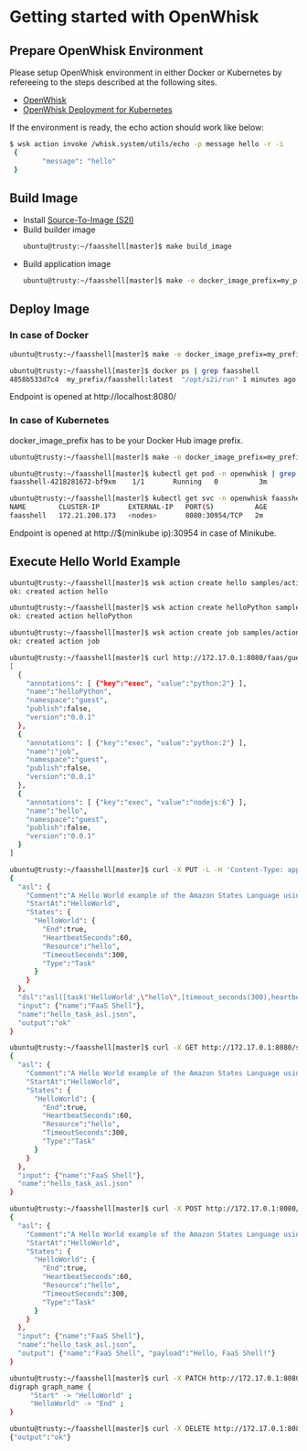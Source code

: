 # Getting started with OpenWhisk

## Prepare OpenWhisk Environment

Please setup OpenWhisk environment in either Docker or Kubernetes by
refereeing to the steps described at the following sites.

- [OpenWhisk](https://github.com/apache/incubator-openwhisk)
- [OpenWhisk Deployment for Kubernetes](https://github.com/apache/incubator-openwhisk-deploy-kube)

If the environment is ready, the echo action should work like below:
```sh
$ wsk action invoke /whisk.system/utils/echo -p message hello -r -i
 {
        "message": "hello"
 }
```

## Build Image

- Install [Source-To-Image (S2I)](https://github.com/openshift/source-to-image/releases)
- Build builder image
  ```sh
  ubuntu@trusty:~/faasshell[master]$ make build_image
  ```
- Build application image
  ```sh
  ubuntu@trusty:~/faasshell[master]$ make -e docker_image_prefix=my_prefix/ app_image
  ```

## Deploy Image

### In case of Docker
```sh
ubuntu@trusty:~/faasshell[master]$ make -e docker_image_prefix=my_prefix/ run

ubuntu@trusty:~/faasshell[master]$ docker ps | grep faasshell
4858b533d7c4  my_prefix/faasshell:latest  "/opt/s2i/run" 1 minutes ago  Up 9 minutes  0.0.0.0:8080->8080/tcp  suspicious_brown

```

Endpoint is opened at http://localhost:8080/

### In case of Kubernetes

docker_image_prefix has to be your Docker Hub image prefix.

```sh
ubuntu@trusty:~/faasshell[master]$ make -e docker_image_prefix=my_prefix/ deploy

ubuntu@trusty:~/faasshell[master]$ kubectl get pod -n openwhisk | grep faasshell
faasshell-4218281672-bf9xm    1/1       Running   0          3m

ubuntu@trusty:~/faasshell[master]$ kubectl get svc -n openwhisk faasshell
NAME        CLUSTER-IP       EXTERNAL-IP   PORT(S)          AGE
faasshell   172.21.208.173   <nodes>       8080:30954/TCP   2m
```

Endpoint is opened at http://$(minikube ip):30954 in case of Minikube.

## Execute Hello World Example

```sh
ubuntu@trusty:~/faasshell[master]$ wsk action create hello samples/actions/hello.js -i
ok: created action hello

ubuntu@trusty:~/faasshell[master]$ wsk action create helloPython samples/actions/helloPython.py -i
ok: created action helloPython

ubuntu@trusty:~/faasshell[master]$ wsk action create job samples/actions/job.py -i
ok: created action job
```
```sh
ubuntu@trusty:~/faasshell[master]$ curl http://172.17.0.1:8080/faas/guest
[
  {
    "annotations": [ {"key":"exec", "value":"python:2"} ],
    "name":"helloPython",
    "namespace":"guest",
    "publish":false,
    "version":"0.0.1"
  },
  {
    "annotations": [ {"key":"exec", "value":"python:2"} ],
    "name":"job",
    "namespace":"guest",
    "publish":false,
    "version":"0.0.1"
  },
  {
    "annotations": [ {"key":"exec", "value":"nodejs:6"} ],
    "name":"hello",
    "namespace":"guest",
    "publish":false,
    "version":"0.0.1"
  }
]
```
```sh
ubuntu@trusty:~/faasshell[master]$ curl -X PUT -L -H 'Content-Type: application/json' -H 'Accept: application/json' -d @samples/asl/hello_task_asl.json http://172.17.0.1:8080/statemachine/
{
  "asl": {
    "Comment":"A Hello World example of the Amazon States Language using an AWS Lambda function",
    "StartAt":"HelloWorld",
    "States": {
      "HelloWorld": {
        "End":true,
        "HeartbeatSeconds":60,
        "Resource":"hello",
        "TimeoutSeconds":300,
        "Type":"Task"
      }
    }
  },
  "dsl":"asl([task('HelloWorld',\"hello\",[timeout_seconds(300),heartbeat_seconds(60)])])",
  "input": {"name":"FaaS Shell"},
  "name":"hello_task_asl.json",
  "output":"ok"
}
```
```sh
ubuntu@trusty:~/faasshell[master]$ curl -X GET http://172.17.0.1:8080/statemachine/hello_task_asl.json
{
  "asl": {
    "Comment":"A Hello World example of the Amazon States Language using an AWS Lambda function",
    "StartAt":"HelloWorld",
    "States": {
      "HelloWorld": {
        "End":true,
        "HeartbeatSeconds":60,
        "Resource":"hello",
        "TimeoutSeconds":300,
        "Type":"Task"
      }
    }
  },
  "input": {"name":"FaaS Shell"},
  "name":"hello_task_asl.json"
}
```
```sh
ubuntu@trusty:~/faasshell[master]$ curl -X POST http://172.17.0.1:8080/statemachine/hello_task_asl.json
{
  "asl": {
    "Comment":"A Hello World example of the Amazon States Language using an AWS Lambda function",
    "StartAt":"HelloWorld",
    "States": {
      "HelloWorld": {
        "End":true,
        "HeartbeatSeconds":60,
        "Resource":"hello",
        "TimeoutSeconds":300,
        "Type":"Task"
      }
    }
  },
  "input": {"name":"FaaS Shell"},
  "name":"hello_task_asl.json",
  "output": {"name":"FaaS Shell", "payload":"Hello, FaaS Shell!"}
}
```
```sh
ubuntu@trusty:~/faasshell[master]$ curl -X PATCH http://172.17.0.1:8080/statemachine/hello_task_asl.json
digraph graph_name {
     "Start" -> "HelloWorld" ;
     "HelloWorld" -> "End" ;
}
```
```sh
ubuntu@trusty:~/faasshell[master]$ curl -X DELETE http://172.17.0.1:8080/statemachine/hello_task_asl.json
{"output":"ok"}

```
